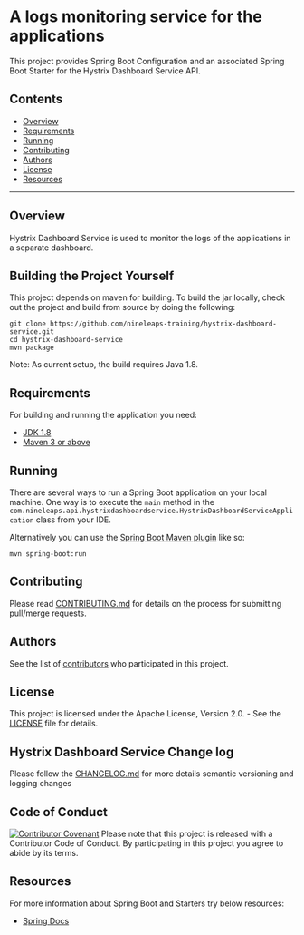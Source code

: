 # A logs monitoring service for the applications

This project provides Spring Boot Configuration and an associated Spring Boot Starter for the Hystrix Dashboard Service API.

## Contents

* [Overview](#overview)
* [Requirements](#requirements)
* [Running](#running)
* [Contributing](#contributing)
* [Authors](#authors)
* [License](#license)
* [Resources](#resources)

---

## Overview

Hystrix Dashboard Service is used to monitor the logs of the applications in a separate dashboard.

## Building the Project Yourself

This project depends on maven for building. To build the jar locally, check out the project and build from source by doing the following:

    git clone https://github.com/nineleaps-training/hystrix-dashboard-service.git
    cd hystrix-dashboard-service
    mvn package

Note: As current setup, the build requires Java 1.8.

## Requirements

For building and running the application you need:

- [JDK 1.8](http://www.oracle.com/technetwork/java/javase/downloads/jdk8-downloads-2133151.html)
- [Maven 3 or above](https://maven.apache.org)

## Running

There are several ways to run a Spring Boot application on your local machine. One way is to execute the `main` method in the `com.nineleaps.api.hystrixdashboardservice.HystrixDashboardServiceApplication` class from your IDE.

Alternatively you can use the [Spring Boot Maven plugin](https://docs.spring.io/spring-boot/docs/current/reference/html/build-tool-plugins-maven-plugin.html) like so:

```shell
mvn spring-boot:run
```

## Contributing

Please read [CONTRIBUTING.md](CONTRIBUTING.md) for details on the process for submitting pull/merge requests.

## Authors

See the list of [contributors](https://github.com/nineleaps-training/hystrix-dashboard-service/graphs/contributors/) who participated in this project.

## License

This project is licensed under the Apache License, Version 2.0. - See the [LICENSE](LICENSE.txt) file for details.

## Hystrix Dashboard Service Change log

Please follow the [CHANGELOG.md](CHANGELOG.md) for more details semantic versioning and logging changes

## Code of Conduct
[![Contributor Covenant](https://img.shields.io/badge/Contributor%20Covenant-v1.4%20adopted-ff69b4.svg)](CODE_OF_CONDUCT.md)
Please note that this project is released with a Contributor Code of Conduct. By participating in this project you agree to abide by its terms.

## Resources

For more information about Spring Boot and Starters try below resources:

- [Spring Docs](https://spring.io/projects/spring-boot)
